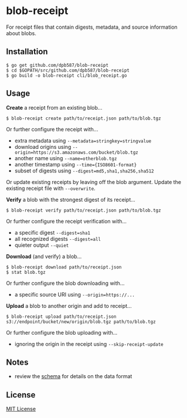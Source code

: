 # blob-receipt

For receipt files that contain digests, metadata, and source information about blobs.


## Installation

    $ go get github.com/dpb587/blob-receipt
    $ cd $GOPATH/src/github.com/dpb587/blob-receipt
    $ go build -o blob-receipt cli/blob_receipt.go


## Usage

**Create** a receipt from an existing blob...

    $ blob-receipt create path/to/receipt.json path/to/blob.tgz

Or further configure the receipt with...

 * extra metadata using `--metadata=stringkey=stringvalue`
 * download origins using `--origin=https://s3.amazonaws.com/bucket/blob.tgz`
 * another name using `--name=otherblob.tgz`
 * another timestamp using `--time={ISO8601-format}`
 * subset of digests using `--digest=md5,sha1,sha256,sha512`

Or update existing receipts by leaving off the blob argument. Update the existing receipt file with `--overwrite`.

**Verify** a blob with the strongest digest of its receipt...

    $ blob-receipt verify path/to/receipt.json path/to/blob.tgz

Or further configure the receipt verification with...

 * a specific digest `--digest=sha1`
 * all recognized digests `--digest=all`
 * quieter output `--quiet`

**Download** (and verify) a blob...

    $ blob-receipt download path/to/receipt.json
    $ stat blob.tgz

Or further configure the blob downloading with...

 * a specific source URI using `--origin=https://...`

**Upload** a blob to another origin and add to receipt...

    $ blob-receipt upload path/to/receipt.json s3://endpoint/bucket/new/origin/blob.tgz path/to/blob.tgz

Or further configure the blob uploading with...

 * ignoring the origin in the receipt using `--skip-receipt-update`


## Notes

 * review the [schema](schema.json) for details on the data format


## License

[MIT License](LICENSE)
